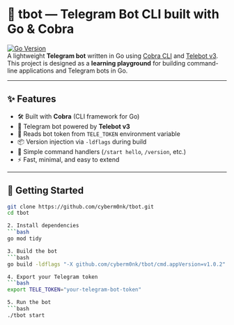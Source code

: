 # 🤖 tbot — Telegram Bot CLI built with Go & Cobra

[![Go Version](https://img.shields.io/badge/Go-1.24+-blue.svg)](https://golang.org/dl/)  
A lightweight **Telegram bot** written in Go using [Cobra CLI](https://github.com/spf13/cobra) and [Telebot v3](https://github.com/tucnak/telebot).  
This project is designed as a **learning playground** for building command-line applications and Telegram bots in Go.

---

## ✨ Features
- 🛠 Built with **Cobra** (CLI framework for Go)  
- 🤖 Telegram bot powered by **Telebot v3**  
- 🔑 Reads bot token from `TELE_TOKEN` environment variable  
- 📦 Version injection via `-ldflags` during build  
- 📜 Simple command handlers (`/start hello`, `/version`, etc.)  
- ⚡ Fast, minimal, and easy to extend  

---

## 🚀 Getting Started

```bash
git clone https://github.com/cyberm0nk/tbot.git
cd tbot

2. Install dependencies
```bash
go mod tidy

3. Build the bot
```bash
go build -ldflags "-X github.com/cyberm0nk/tbot/cmd.appVersion=v1.0.2"

4. Export your Telegram token
```bash
export TELE_TOKEN="your-telegram-bot-token"

5. Run the bot
```bash
./tbot start
